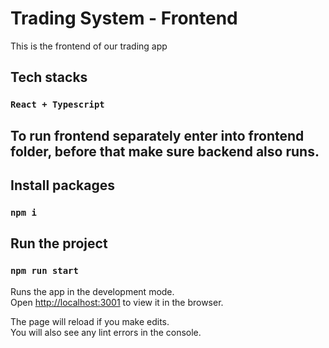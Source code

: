 # Trading System - Frontend

This is the frontend of our trading app

## Tech stacks

### `React + Typescript`

## To run frontend separately enter into frontend folder, before that make sure backend also runs. 

## Install packages

### `npm i`

## Run the project

### `npm run start`

Runs the app in the development mode.\
Open [http://localhost:3001](http://localhost:3001) to view it in the browser.

The page will reload if you make edits.\
You will also see any lint errors in the console.


